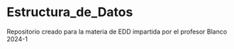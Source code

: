 # Estructura_de_Datos
Repositorio creado para la materia de EDD impartida por el profesor Blanco 2024-1
